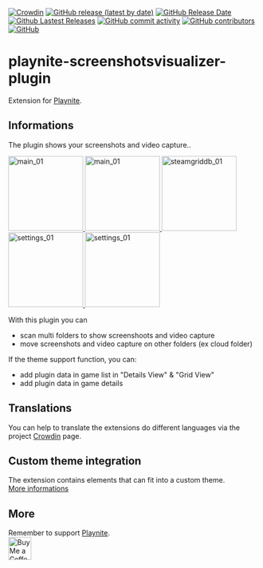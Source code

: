 [![Crowdin](https://badges.crowdin.net/playnite-extensions/localized.svg)](https://crowdin.com/project/playnite-extensions)
[![GitHub release (latest by date)](https://img.shields.io/github/v/release/Lacro59/playnite-screenshotsvisualizer-plugin?cacheSeconds=5000&logo=github)](https://github.com/Lacro59/playnite-screenshotsvisualizer-plugin/releases/latest)
[![GitHub Release Date](https://img.shields.io/github/release-date/Lacro59/playnite-screenshotsvisualizer-plugin?cacheSeconds=5000)](https://github.com/Lacro59/playnite-screenshotsvisualizer-plugin/releases/latest)
[![Github Lastest Releases](https://img.shields.io/github/downloads/Lacro59/playnite-screenshotsvisualizer-plugin/latest/total.svg)]()
[![GitHub commit activity](https://img.shields.io/github/commit-activity/m/Lacro59/playnite-screenshotsvisualizer-plugin)](https://github.com/Lacro59/playnite-screenshotsvisualizer-plugin/graphs/commit-activity)
[![GitHub contributors](https://img.shields.io/github/contributors/Lacro59/playnite-screenshotsvisualizer-plugin?cacheSeconds=5000)](https://github.com/Lacro59/playnite-screenshotsvisualizer-plugin/graphs/contributors)
[![GitHub](https://img.shields.io/github/license/Lacro59/playnite-screenshotsvisualizer-plugin?cacheSeconds=50000)](https://github.com/Lacro59/playnite-screenshotsvisualizer-plugin/blob/master/LICENSE)

# playnite-screenshotsvisualizer-plugin
Extension for [Playnite](https://playnite.link).  

## Informations
The plugin shows your screenshots and video capture..

<a href="https://github.com/Lacro59/playnite-screenshotsvisualizer-plugin/blob/master/forum/main_01.jpg?raw=true">
  <picture>
    <img alt="main_01" src="https://github.com/Lacro59/playnite-screenshotsvisualizer-plugin/blob/master/forum/main_01.jpg?raw=true" height="150px">
  </picture>
</a>
<a href="https://github.com/Lacro59/playnite-screenshotsvisualizer-plugin/blob/master/forum/main_02.jpg?raw=true">
  <picture>
    <img alt="main_01" src="https://github.com/Lacro59/playnite-screenshotsvisualizer-plugin/blob/master/forum/main_02.jpg?raw=true" height="150px">
  </picture>
</a>
<a href="https://github.com/Lacro59/playnite-screenshotsvisualizer-plugin/blob/master/forum/control_01.jpg?raw=true">
  <picture>
    <img alt="steamgriddb_01" src="https://github.com/Lacro59/playnite-screenshotsvisualizer-plugin/blob/master/forum/control_01.jpg?raw=true" height="150px">
  </picture>
</a>
<a href="https://github.com/Lacro59/playnite-screenshotsvisualizer-plugin/blob/master/forum/settings_01.jpg?raw=true">
  <picture>
    <img alt="settings_01" src="https://github.com/Lacro59/playnite-screenshotsvisualizer-plugin/blob/master/forum/settings_01.jpg?raw=true" height="150px">
  </picture>
</a>
<a href="https://github.com/Lacro59/playnite-screenshotsvisualizer-plugin/blob/master/forum/settings_02.jpg?raw=true">
  <picture>
    <img alt="settings_01" src="https://github.com/Lacro59/playnite-screenshotsvisualizer-plugin/blob/master/forum/settings_02.jpg?raw=true" height="150px">
  </picture>
</a>

With this plugin you can
* scan multi folders to show screenshoots and video capture
* move screenshots and video capture on other folders (ex cloud folder)
    
If the theme support function, you can:
* add plugin data in game list in "Details View" & "Grid View"
* add plugin data in game details

## Translations
You can help to translate the extensions do different languages via the project [Crowdin](https://crowdin.com/project/playnite-extensions) page.

## Custom theme integration
The extension contains elements that can fit into a custom theme.  
[More informations](https://github.com/Lacro59/playnite-screenshotsvisualizer-plugin/wiki/Addition-in-a-custom-theme)

## More
Remember to support [Playnite](https://www.patreon.com/playnite).  
<a href='https://ko-fi.com/lacro59'><img height='35' style='border:0px;height:46px;' src='https://az743702.vo.msecnd.net/cdn/kofi3.png?v=0' border='0' alt='Buy Me a Coffee at ko-fi.com' /></a>
